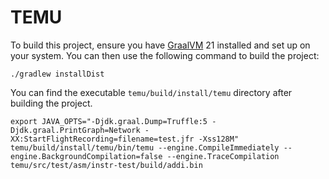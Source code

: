 # TEMU


To build this project, ensure you have [GraalVM](https://www.graalvm.org/) 21 installed and set up on your system. You can then use the following command to build the project:

```
./gradlew installDist
```

You can find the executable `temu/build/install/temu` directory after building the project.


```
export JAVA_OPTS="-Djdk.graal.Dump=Truffle:5 -Djdk.graal.PrintGraph=Network -XX:StartFlightRecording=filename=test.jfr -Xss128M"
temu/build/install/temu/bin/temu --engine.CompileImmediately --engine.BackgroundCompilation=false --engine.TraceCompilation temu/src/test/asm/instr-test/build/addi.bin
```
